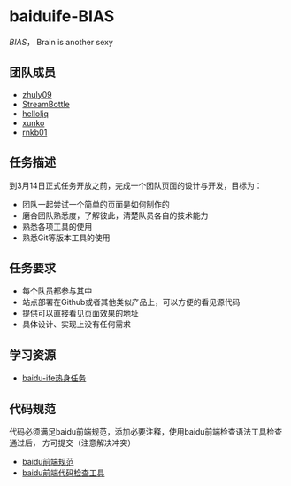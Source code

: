 # baiduife-BIAS

*BIAS*， Brain is another sexy

## 团队成员

- [zhuly09](https://github.com/zhuly09)
- [StreamBottle](https://github.com/StreamBottle)
- [helloljq](https://github.com/helloljq)
- [xunko](https://github.com/xunko)
- [rnkb01](https://github.com/rnkb01)

## 任务描述

到3月14日正式任务开放之前，完成一个团队页面的设计与开发，目标为：

- 团队一起尝试一个简单的页面是如何制作的
- 磨合团队熟悉度，了解彼此，清楚队员各自的技术能力
- 熟悉各项工具的使用
- 熟悉Git等版本工具的使用

## 任务要求

- 每个队员都参与其中
- 站点部署在Github或者其他类似产品上，可以方便的看见源代码
- 提供可以直接看见页面效果的地址
- 具体设计、实现上没有任何需求

## 学习资源
- [baidu-ife热身任务](http://ife.baidu.com/static/warmup.html)

## 代码规范

代码必须满足baidu前端规范，添加必要注释，使用baidu前端检查语法工具检查通过后，
方可提交（注意解决冲突）

- [baidu前端规范](https://github.com/ecomfe/spec)
- [baidu前端代码检查工具](http://fecs.baidu.com/demo)



